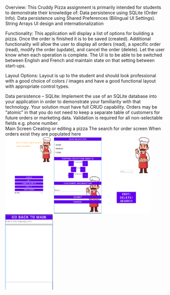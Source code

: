 Overview:
This Cruddy Pizza assignment is primarily intended for students to demonstrate their knowledge of:
Data persistence using SQLite (Order Info). 
Data persistence using Shared Preferences (Bilingual UI Settings).
String Arrays
UI design and internationalization

Functionality:
This application will display a list of options for building a pizza. Once the order is finished it is to be saved (created). Additional functionality will allow the user to display all orders (read), a specific order (read), modify the order (update), and cancel the order (delete). Let the user know when each operation is complete. The UI is to be able to be switched between English and French and maintain state on that setting between start-ups.

Layout Options:
Layout is up to the student and should look professional with a good choice of colors / images and have a good functional layout with appropriate control types.

Data persistence – SQLite:
Implement the use of an SQLite database into your application in order to demonstrate your familiarity with that technology. Your solution must have full CRUD capability. Orders may be “atomic” in that you do not need to keep a separate table of customers for future orders or marketing data. Validation is required for all non-selectable fields e.g. phone number. <br>
Main Screen          Creating or editing a pizza      The search for order screen   When orders exist they are populated here <br>
<img width="150px" src="https://github.com/WilsonBakerW0441287/ExperienceEvidence/blob/main/(CRUD)y%20Pizza%20order%20App%20(Andriod-Java)/Images/Evidence1.PNG">
<img width="150px" src="https://github.com/WilsonBakerW0441287/ExperienceEvidence/blob/main/(CRUD)y%20Pizza%20order%20App%20(Andriod-Java)/Images/Evidence2.PNG">
<img width="150px" src="https://github.com/WilsonBakerW0441287/ExperienceEvidence/blob/main/(CRUD)y%20Pizza%20order%20App%20(Andriod-Java)/Images/Evidence3.PNG">
<img width="150px" src="https://github.com/WilsonBakerW0441287/ExperienceEvidence/blob/main/(CRUD)y%20Pizza%20order%20App%20(Andriod-Java)/Images/Evidence4.PNG">